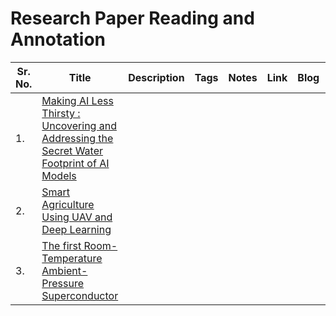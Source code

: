 # Research Paper Reading and Annotation


| Sr. No. | Title | Description | Tags | Notes | Link | Blog | Video Explanation |
| --------| ------|--------------|------|-------|------|-------|-----------------|
| 1. | [Making AI Less Thirsty : Uncovering and Addressing the Secret Water Footprint of AI Models]() | 
| 2. | [Smart Agriculture Using UAV and Deep Learning]() | 
| 3. | [The first Room-Temperature Ambient-Pressure Superconductor]() |
